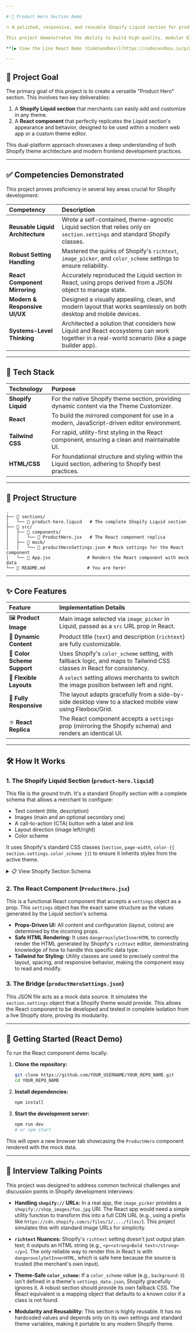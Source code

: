 ```yaml
---

# 🧨 Product Hero Section Demo

🔥 A polished, responsive, and reusable Shopify Liquid section for product promotion, mirrored in a React component for a seamless custom editor experience.

This project demonstrates the ability to build high-quality, modular UI components that bridge the gap between Shopify's Liquid templating engine and a modern React-based frontend, such as a custom page builder.

**[▶️ View the Live React Demo (CodeSandbox)](https://codesandbox.io/p/github/YOUR_USERNAME/YOUR_REPO_NAME)** *(Replace with your link)*

---
```


## 🎯 Project Goal

The primary goal of this project is to create a versatile "Product Hero" section. This involves two key deliverables:
1.  A **Shopify Liquid section** that merchants can easily add and customize in any theme.
2.  A **React component** that perfectly replicates the Liquid section's appearance and behavior, designed to be used within a modern web app or a custom theme editor.

This dual-platform approach showcases a deep understanding of both Shopify theme architecture and modern frontend development practices.

---

## ✅ Competencies Demonstrated

This project proves proficiency in several key areas crucial for Shopify development:

| Competency | Description |
| :--- | :--- |
| **Reusable Liquid Architecture** | Wrote a self-contained, theme-agnostic Liquid section that relies only on `section.settings` and standard Shopify classes. |
| **Robust Setting Handling** | Mastered the quirks of Shopify's `richtext`, `image_picker`, and `color_scheme` settings to ensure reliability. |
| **React Component Mirroring** | Accurately reproduced the Liquid section in React, using props derived from a JSON object to manage state. |
| **Modern & Responsive UI/UX** | Designed a visually appealing, clean, and modern layout that works seamlessly on both desktop and mobile devices. |
| **Systems-Level Thinking** | Architected a solution that considers how Liquid and React ecosystems can work together in a real-world scenario (like a page builder app). |

---

## 🔧 Tech Stack

| Technology | Purpose |
| :--- | :--- |
| **Shopify Liquid** | For the native Shopify theme section, providing dynamic content via the Theme Customizer. |
| **React** | To build the mirrored component for use in a modern, JavaScript-driven editor environment. |
| **Tailwind CSS** | For rapid, utility-first styling in the React component, ensuring a clean and maintainable UI. |
| **HTML/CSS** | For foundational structure and styling within the Liquid section, adhering to Shopify best practices. |

---

## 📂 Project Structure

```
.
├── 📁 sections/
│   └── 📄 product-hero.liquid   # The complete Shopify Liquid section
├── 📁 src/
│   ├── 📁 components/
│   │   └── 📄 ProductHero.jsx   # The React component replica
│   ├── 📁 mock/
│   │   └── 📄 productHeroSettings.json # Mock settings for the React component
│   └── 📄 App.jsx              # Renders the React component with mock data
└── 📄 README.md                # You are here!
```

---

## ✨ Core Features

| Feature | Implementation Details |
| :--- | :--- |
| 🖼️ **Product Image** | Main image selected via `image_picker` in Liquid, passed as a `src` URL prop in React. |
| 📝 **Dynamic Content** | Product title (`text`) and description (`richtext`) are fully customizable. |
| 🎨 **Color Scheme Support** | Uses Shopify's `color_scheme` setting, with fallback logic, and maps to Tailwind CSS classes in React for consistency. |
| 🧱 **Flexible Layouts** | A `select` setting allows merchants to switch the image position between left and right. |
| 📱 **Fully Responsive** | The layout adapts gracefully from a side-by-side desktop view to a stacked mobile view using Flexbox/Grid. |
| ⚛️ **React Replica** | The React component accepts a `settings` prop (mirroring the Shopify schema) and renders an identical UI. |

---

## 🛠️ How It Works

### 1. The Shopify Liquid Section (`product-hero.liquid`)

This file is the ground truth. It's a standard Shopify section with a complete schema that allows a merchant to configure:
- Text content (title, description)
- Images (main and an optional secondary one)
- A call-to-action (CTA) button with a label and link
- Layout direction (image left/right)
- Color scheme

It uses Shopify's standard CSS classes (`section`, `page-width`, `color-{{ section.settings.color_scheme }}`) to ensure it inherits styles from the active theme.

<details>
<summary>📋 View Shopify Section Schema</summary>

```json
{
  "name": "Product Hero",
  "settings": [
    { "type": "text", "id": "title", "label": "Product Title" },
    { "type": "richtext", "id": "description", "label": "Product Description" },
    { "type": "image_picker", "id": "main_image", "label": "Main Image" },
    { "type": "image_picker", "id": "secondary_image", "label": "Secondary Image (optional)" },
    { "type": "text", "id": "button_label", "label": "Button Label", "default": "Shop Now" },
    { "type": "url", "id": "button_link", "label": "Button Link" },
    {
      "type": "color_scheme",
      "id": "color_style",
      "label": "Color Scheme",
      "default": "background-1"
    },
    {
      "type": "select",
      "id": "layout",
      "label": "Layout Direction",
      "options": [
        { "value": "image-left", "label": "Image on Left" },
        { "value": "image-right", "label": "Image on Right" }
      ],
      "default": "image-left"
    }
  ],
  "presets": [{ "name": "Default Product Hero Section" }]
}
```

</details>

### 2. The React Component (`ProductHero.jsx`)

This is a functional React component that accepts a `settings` object as a prop. This `settings` object has the exact same structure as the values generated by the Liquid section's schema.

-   **Props-Driven UI:** All content and configuration (layout, colors) are determined by the incoming props.
-   **Safe HTML Rendering:** It uses `dangerouslySetInnerHTML` to correctly render the HTML generated by Shopify's `richtext` editor, demonstrating knowledge of how to handle this specific data type.
-   **Tailwind for Styling:** Utility classes are used to precisely control the layout, spacing, and responsive behavior, making the component easy to read and modify.

### 3. The Bridge (`productHeroSettings.json`)

This JSON file acts as a mock data source. It simulates the `section.settings` object that a Shopify theme would provide. This allows the React component to be developed and tested in complete isolation from a live Shopify store, proving its modularity.

---

## 🚀 Getting Started (React Demo)

To run the React component demo locally:

1.  **Clone the repository:**
    ```bash
    git clone https://github.com/YOUR_USERNAME/YOUR_REPO_NAME.git
    cd YOUR_REPO_NAME
    ```

2.  **Install dependencies:**
    ```bash
    npm install
    ```

3.  **Start the development server:**
    ```bash
    npm run dev
    # or npm start
    ```
This will open a new browser tab showcasing the `ProductHero` component rendered with the mock data.

---

## 🎤 Interview Talking Points

This project was designed to address common technical challenges and discussion points in Shopify development interviews:

-   **Handling `shopify://` URLs:** In a real app, the `image_picker` provides a `shopify://shop_images/foo.jpg` URI. The React app would need a simple utility function to transform this into a full CDN URL (e.g., using a prefix like `https://cdn.shopify.com/s/files/1/..../files/`). This project simulates this with standard image URLs for simplicity.

-   **`richtext` Nuances:** Shopify's `richtext` setting doesn't just output plain text; it outputs an HTML string (e.g., `<p><strong>Bold text</strong></p>`). The only reliable way to render this in React is with `dangerouslySetInnerHTML`, which is safe here because the source is trusted (the merchant's own input).

-   **Theme-Safe `color_scheme`:** If a `color_scheme` value (e.g., `background-3`) isn't defined in a theme's `settings_data.json`, Shopify gracefully ignores it. A robust section should provide its own fallback CSS. The React equivalent is a mapping object that defaults to a known color if a class is not found.

-   **Modularity and Reusability:** This section is highly reusable. It has no hardcoded values and depends only on its own settings and standard theme variables, making it portable to any modern Shopify theme.
